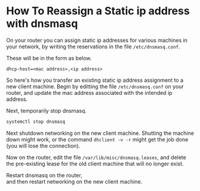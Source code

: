 # How To Reassign a Static ip address with dnsmasq

On your router you can assign static ip addresses for various machines
in your network, by writing the reservations in the file `/etc/dnsmasq.conf`.

These will be in the form as below.

`dhcp-host=<mac address>,<ip address>`

So here's how you transfer an existing static ip address assignment to
a new client machine. Begin by editting the file `/etc/dnsmasq.conf` on
your router, and update the mac address associated with the intended
ip address.

Next, temporarily stop dnsmasq.

```bash
systemctl stop dnsmasq
```

Next shutdown networking on the new client machine. Shutting the machine down might work,
or the command `dhclient -v -r` might get the job done (you will lose the connection).

Now on the router, edit the file `/var/lib/misc/dnsmasq.leases`, and delete the pre-existing
lease for the old client machine that will no longer exist.

Restart dnsmasq on the router,  
and then restart networking on the new client machine.
